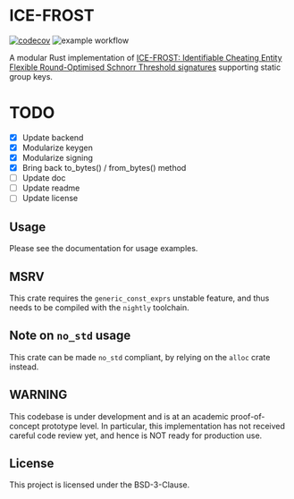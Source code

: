 
# ICE-FROST

[![codecov](https://codecov.io/gh/topos-network/ice_frost/branch/master/graph/badge.svg?token=CA3D4JVOEJ)](https://codecov.io/gh/topos-network/ice_frost)
![example workflow](https://github.com/topos-network/ice_frost/actions/workflows/ci.yml/badge.svg)

A modular Rust implementation of [ICE-FROST: Identifiable Cheating Entity Flexible Round-Optimised Schnorr Threshold signatures](https://eprint.iacr.org/2021/1658) supporting static group keys.

# TODO

- [x] Update backend
- [x] Modularize keygen
- [x] Modularize signing
- [x] Bring back to_bytes() / from_bytes() method
- [ ] Update doc
- [ ] Update readme
- [ ] Update license

## Usage

Please see the documentation for usage examples.

## MSRV

This crate requires the `generic_const_exprs` unstable feature, and thus needs to be compiled with the `nightly` toolchain.

## Note on `no_std` usage

This crate can be made `no_std` compliant, by relying on the `alloc` crate instead.

## WARNING

This codebase is under development and is at an academic proof-of-concept prototype level.
In particular, this implementation has not received careful code review yet, and hence is NOT ready for production use.

## License

This project is licensed under the BSD-3-Clause.
